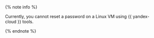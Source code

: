 {% note info %}

Currently, you cannot reset a password on a Linux VM using {{ yandex-cloud }} tools.

{% endnote %}